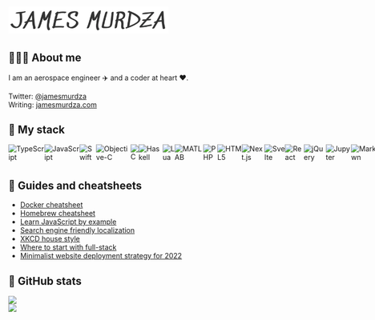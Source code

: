 # <img src="./jamesmurdza.png" alt="James Murdza" width="320" />

## 👨🏼‍💻 About me

I am an aerospace engineer ✈️ and a coder at heart ❤️.

Twitter: [@jamesmurdza](https://twitter.com/jamesmurdza)<br />
Writing: [jamesmurdza.com](https://jamesmurdza.com)

## 🥞 My stack

<div style="display: flex;">
  <!-- Programming Languages -->
  <img src="https://cdn.jsdelivr.net/gh/devicons/devicon/icons/typescript/typescript-original.svg" alt="TypeScript" style="height:40px;" />
  <img src="https://cdn.jsdelivr.net/gh/devicons/devicon/icons/javascript/javascript-original.svg" alt="JavaScript" style="height:40px;" />
  <img src="https://cdn.jsdelivr.net/gh/devicons/devicon/icons/swift/swift-original.svg" alt="Swift" style="height:40px;" />
  <img src="https://cdn.jsdelivr.net/gh/devicons/devicon/icons/objectivec/objectivec-plain.svg" alt="Objective-C" style="height:40px;" />
  <img src="https://cdn.jsdelivr.net/gh/devicons/devicon/icons/c/c-original.svg" alt="C" style="height:40px;" />
  <img src="https://cdn.jsdelivr.net/gh/devicons/devicon/icons/haskell/haskell-original.svg" alt="Haskell" style="height:40px;" />
  <img src="https://cdn.jsdelivr.net/gh/devicons/devicon/icons/lua/lua-original.svg" alt="Lua" style="height:40px;" />
  <img src="https://cdn.jsdelivr.net/gh/devicons/devicon/icons/matlab/matlab-original.svg" alt="MATLAB" style="height:40px;" />
  <img src="https://cdn.jsdelivr.net/gh/devicons/devicon/icons/php/php-original.svg" alt="PHP" style="height:40px;" />

  <!-- Frontend and Web Technologies -->
  <img src="https://cdn.jsdelivr.net/gh/devicons/devicon/icons/html5/html5-original.svg" alt="HTML5" style="height:40px;" />
  <img src="https://cdn.jsdelivr.net/gh/devicons/devicon/icons/nextjs/nextjs-original.svg" alt="Next.js" style="height:40px;" />
  <img src="https://cdn.jsdelivr.net/gh/devicons/devicon/icons/svelte/svelte-original.svg" alt="Svelte" style="height:40px;" />
  <img src="https://cdn.jsdelivr.net/gh/devicons/devicon/icons/react/react-original.svg" alt="React" style="height:40px;" />
  <img src="https://cdn.jsdelivr.net/gh/devicons/devicon/icons/jquery/jquery-original.svg" alt="jQuery" style="height:40px;" />
  <img src="https://cdn.jsdelivr.net/gh/devicons/devicon/icons/jupyter/jupyter-original.svg" alt="Jupyter" style="height:40px;" />
  <img src="https://cdn.jsdelivr.net/gh/devicons/devicon/icons/markdown/markdown-original.svg" alt="Markdown" style="height:40px;" />
  <img src="https://cdn.jsdelivr.net/gh/devicons/devicon/icons/webflow/webflow-original.svg" alt="Webflow" style="height:40px;" />
  <img src="https://cdn.jsdelivr.net/gh/devicons/devicon/icons/vscode/vscode-original.svg" alt="VSCode" style="height:40px;" />
  <img src="https://cdn.jsdelivr.net/gh/devicons/devicon/icons/xcode/xcode-original.svg" alt="Xcode" style="height:40px;" />

  <!-- Backend and Server-side Technologies -->
  <img src="https://cdn.jsdelivr.net/gh/devicons/devicon/icons/nodejs/nodejs-original.svg" alt="Node.js" style="height:40px;" />

  <!-- Database and Data-related Technologies -->
  <img src="https://cdn.jsdelivr.net/gh/devicons/devicon/icons/mongodb/mongodb-original.svg" alt="MongoDB" style="height:40px;" />
  <img src="https://cdn.jsdelivr.net/gh/devicons/devicon/icons/mysql/mysql-original.svg" alt="MySQL" style="height:40px;" />
  <img src="https://cdn.jsdelivr.net/gh/devicons/devicon/icons/postgresql/postgresql-original.svg" alt="PostgreSQL" style="height:40px;" />
  <img src="https://cdn.jsdelivr.net/gh/devicons/devicon/icons/numpy/numpy-original.svg" alt="NumPy" style="height:40px;" />
  <img src="https://cdn.jsdelivr.net/gh/devicons/devicon/icons/pandas/pandas-original.svg" alt="Pandas" style="height:40px;" />

  <!-- Tools and Utilities -->
  <img src="https://cdn.jsdelivr.net/gh/devicons/devicon/icons/bash/bash-original.svg" alt="Bash" style="height:40px;" />
  <img src="https://cdn.jsdelivr.net/gh/devicons/devicon/icons/docker/docker-original.svg" alt="Docker" style="height:40px;" />
  <img src="https://cdn.jsdelivr.net/gh/devicons/devicon/icons/eslint/eslint-original.svg" alt="ESLint" style="height:40px;" />
  <img src="https://cdn.jsdelivr.net/gh/devicons/devicon/icons/selenium/selenium-original.svg" alt="Selenium" style="height:40px;" />
  <img src="https://cdn.jsdelivr.net/gh/devicons/devicon/icons/git/git-original.svg" alt="Git" style="height:40px;" />
  <img src="https://cdn.jsdelivr.net/gh/devicons/devicon/icons/ifttt/ifttt-original.svg" alt="IFTTT" style="height:40px;" />
  <img src="https://cdn.jsdelivr.net/gh/devicons/devicon/icons/graphql/graphql-plain.svg" alt="GraphQL" style="height:40px;" />
</div>

## 📓 Guides and cheatsheets

- [Docker cheatsheet](https://gist.github.com/jamesmurdza/d7dced2298caa670d6fbaff871200eca)
- [Homebrew cheatsheet](https://gist.github.com/jamesmurdza/6e5f86bae7d3b3db4201a52045a5e477)
- [Learn JavaScript by example](https://github.com/jamesmurdza/learn-javascript)
- [Search engine friendly localization](https://gist.github.com/jamesmurdza/60f35abea0be215655ce5dcd1f6b6acf)
- [XKCD house style](https://gist.github.com/jamesmurdza/358ea01f07df3eddeddd7aa64a82e1dd)
- [Where to start with full-stack](https://gist.github.com/jamesmurdza/25213ecfd479f2c5e9c9a4f92aa3df83)
- [Minimalist website deployment strategy for 2022](https://gist.github.com/jamesmurdza/2992ca7c300e105185e0d4f404535799)

## 🐙 GitHub stats

<img src="https://github-readme-stats.vercel.app/api?username=jamesmurdza" align="left" width="425" />
<img src="https://github-readme-stats.vercel.app/api/top-langs/?username=jamesmurdza" align="left" width="255" />
